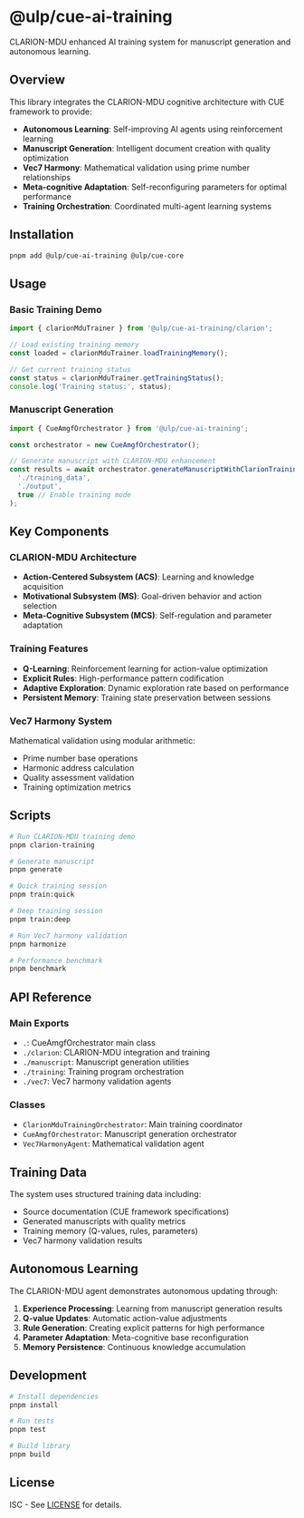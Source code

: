 # @ulp/cue-ai-training

CLARION-MDU enhanced AI training system for manuscript generation and autonomous learning.

## Overview

This library integrates the CLARION-MDU cognitive architecture with CUE framework to provide:

- **Autonomous Learning**: Self-improving AI agents using reinforcement learning
- **Manuscript Generation**: Intelligent document creation with quality optimization
- **Vec7 Harmony**: Mathematical validation using prime number relationships
- **Meta-cognitive Adaptation**: Self-reconfiguring parameters for optimal performance
- **Training Orchestration**: Coordinated multi-agent learning systems

## Installation

```bash
pnpm add @ulp/cue-ai-training @ulp/cue-core
```

## Usage

### Basic Training Demo

```typescript
import { clarionMduTrainer } from '@ulp/cue-ai-training/clarion';

// Load existing training memory
const loaded = clarionMduTrainer.loadTrainingMemory();

// Get current training status
const status = clarionMduTrainer.getTrainingStatus();
console.log('Training status:', status);
```

### Manuscript Generation

```typescript
import { CueAmgfOrchestrator } from '@ulp/cue-ai-training';

const orchestrator = new CueAmgfOrchestrator();

// Generate manuscript with CLARION-MDU enhancement
const results = await orchestrator.generateManuscriptWithClarionTraining(
  './training_data',
  './output',
  true // Enable training mode
);
```

## Key Components

### CLARION-MDU Architecture

- **Action-Centered Subsystem (ACS)**: Learning and knowledge acquisition
- **Motivational Subsystem (MS)**: Goal-driven behavior and action selection
- **Meta-Cognitive Subsystem (MCS)**: Self-regulation and parameter adaptation

### Training Features

- **Q-Learning**: Reinforcement learning for action-value optimization
- **Explicit Rules**: High-performance pattern codification
- **Adaptive Exploration**: Dynamic exploration rate based on performance
- **Persistent Memory**: Training state preservation between sessions

### Vec7 Harmony System

Mathematical validation using modular arithmetic:
- Prime number base operations
- Harmonic address calculation
- Quality assessment validation
- Training optimization metrics

## Scripts

```bash
# Run CLARION-MDU training demo
pnpm clarion-training

# Generate manuscript  
pnpm generate

# Quick training session
pnpm train:quick

# Deep training session
pnpm train:deep

# Run Vec7 harmony validation
pnpm harmonize

# Performance benchmark
pnpm benchmark
```

## API Reference

### Main Exports
- `.`: CueAmgfOrchestrator main class
- `./clarion`: CLARION-MDU integration and training
- `./manuscript`: Manuscript generation utilities
- `./training`: Training program orchestration
- `./vec7`: Vec7 harmony validation agents

### Classes
- `ClarionMduTrainingOrchestrator`: Main training coordinator
- `CueAmgfOrchestrator`: Manuscript generation orchestrator
- `Vec7HarmonyAgent`: Mathematical validation agent

## Training Data

The system uses structured training data including:
- Source documentation (CUE framework specifications)
- Generated manuscripts with quality metrics
- Training memory (Q-values, rules, parameters)
- Vec7 harmony validation results

## Autonomous Learning

The CLARION-MDU agent demonstrates autonomous updating through:

1. **Experience Processing**: Learning from manuscript generation results
2. **Q-value Updates**: Automatic action-value adjustments
3. **Rule Generation**: Creating explicit patterns for high performance
4. **Parameter Adaptation**: Meta-cognitive base reconfiguration
5. **Memory Persistence**: Continuous knowledge accumulation

## Development

```bash
# Install dependencies
pnpm install

# Run tests
pnpm test

# Build library
pnpm build
```

## License

ISC - See [LICENSE](../../LICENSE) for details.